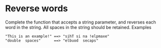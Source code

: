 # Reverse words

Complete the function that accepts a string parameter, and reverses each word in the string. All spaces in the string should be retained.
Examples

```
"This is an example!" ==> "sihT si na !elpmaxe"
"double  spaces"      ==> "elbuod  secaps"
```
